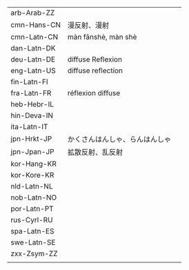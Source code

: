 | | | |
|-|-|-|
| arb-Arab-ZZ |  |  |
| cmn-Hans-CN | 漫反射、漫射 |  |
| cmn-Latn-CN | màn fǎnshè, màn shè |  |
| dan-Latn-DK |  |  |
| deu-Latn-DE | diffuse Reflexion |  |
| eng-Latn-US | diffuse reflection |  |
| fin-Latn-FI |  |  |
| fra-Latn-FR | réflexion diffuse |  |
| heb-Hebr-IL |  |  |
| hin-Deva-IN |  |  |
| ita-Latn-IT |  |  |
| jpn-Hrkt-JP | かくさんはんしゃ、らんはんしゃ |  |
| jpn-Jpan-JP | 拡散反射、乱反射 |  |
| kor-Hang-KR |  |  |
| kor-Kore-KR |  |  |
| nld-Latn-NL |  |  |
| nob-Latn-NO |  |  |
| por-Latn-PT |  |  |
| rus-Cyrl-RU |  |  |
| spa-Latn-ES |  |  |
| swe-Latn-SE |  |  |
| zxx-Zsym-ZZ |  |  |
|  |  |  |
